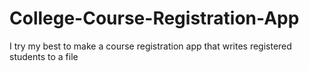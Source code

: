 # College-Course-Registration-App
I try my best to make a course registration app that writes registered students to a file
